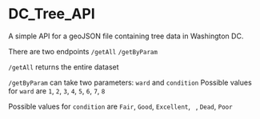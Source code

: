 # DC_Tree_API
A simple API for a geoJSON file containing tree data in Washington DC.

There are two endpoints
  `/getAll`
  `/getByParam`
  
`/getAll` returns the entire dataset

`/getByParam` can take two parameters:
  `ward` and `condition`
  Possible values for `ward` are `1`, `2`, `3`, `4`, `5`, `6`, `7`, `8`

  Possible values for `condition` are `Fair`, `Good`, `Excellent`, ` `, `Dead`, `Poor`
